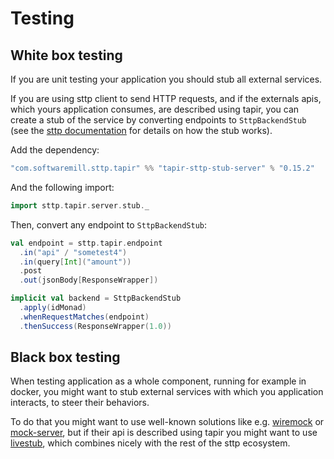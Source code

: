 # Testing

## White box testing

If you are unit testing your application you should stub all external services.

If you are using sttp client to send HTTP requests, and if the externals apis, 
which yours application consumes, are described using tapir, you can create a stub of the service by converting 
endpoints to `SttpBackendStub` (see the [sttp documentation](https://sttp.softwaremill.com/en/latest/testing.html) for 
details on how the stub works).

Add the dependency:

```scala
"com.softwaremill.sttp.tapir" %% "tapir-sttp-stub-server" % "0.15.2"
```

And the following import:

```scala
import sttp.tapir.server.stub._
``` 

Then, convert any endpoint to `SttpBackendStub`:

```scala
val endpoint = sttp.tapir.endpoint
  .in("api" / "sometest4")
  .in(query[Int]("amount"))
  .post
  .out(jsonBody[ResponseWrapper])

implicit val backend = SttpBackendStub
  .apply(idMonad)
  .whenRequestMatches(endpoint)
  .thenSuccess(ResponseWrapper(1.0))
```

## Black box testing

When testing application as a whole component, running for example in docker, you might want to stub external services
with which you application interacts, to steer their behaviors. 

To do that you might want to use well-known solutions like e.g. [wiremock](http://wiremock.org/) or [mock-server](https://www.mock-server.com/), 
but if their api is described using tapir you might want to use [livestub](https://github.com/softwaremill/livestub), which combines nicely with the rest of the sttp ecosystem.
